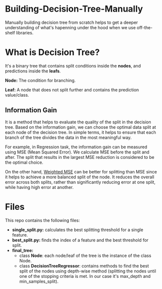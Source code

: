 # Building-Decision-Tree-Manually
Manually building decision tree from scratch helps to get a deeper understanding of what's hapenning under the hood when we use off-the-shelf libraries.

# What is Decision Tree?
It's a binary tree that contains split conditions inside the **nodes**, and predictions inside the **leafs**.

**Node:** The condition for branching.

**Leaf:** A node that does not split further and contains the prediction value/class.

## Information Gain
It is a method that helps to evaluate the quality of the split in the decision tree. Based on the information gain, we can choose the optimal data split at each node of the decision tree. In simple terms, it helps to ensure that each branch of the tree divides the data in the most meaningful way.

For example, in Regression task, the information gain can be measured using MSE (Mean Squared Error). We calculate MSE before the split and after. The split that results in the largest MSE reduction is considered to be the optimal choice. 

On the other hand, [Weighted MSE](https://github.com/timtimer11/Weighted-MSE-for-Decision-Trees) can be better for splitting than MSE since it helps to achieve a more balanced split of the node. It reduces the overall error across both splits, rather than significantly reducing error at one split, while having high error at another.

# Files
This repo contains the following files:
- **single_split.py:** calculates the best splitting threshold for a single feature.
- **best_split.py:** finds the index of a feature and the best threshold for split.
- **final_tree:**
  - class **Node**: each node/leaf of the tree is the instance of the class Node.
  - class **DecisionTreeRegressor**: contains methods to find the best split of the nodes using depth-wise method (splitting the nodes until one of the stopping criteria is met. In our case it's max_depth and min_samples_split).
